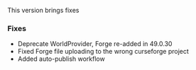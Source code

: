 This version brings fixes
### Fixes
- Deprecate WorldProvider, Forge re-added in 49.0.30
- Fixed Forge file uploading to the wrong curseforge project
- Added auto-publish workflow
